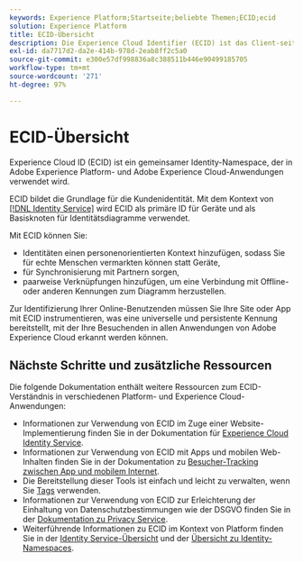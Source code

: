 ```yaml
---
keywords: Experience Platform;Startseite;beliebte Themen;ECID;ecid
solution: Experience Platform
title: ECID-Übersicht
description: Die Experience Cloud Identifier (ECID) ist das Client-seitige Modul, das Zugriff auf die Identitätsverwaltung und drei Hauptfunktionen bietet.
exl-id: da7717d2-da2e-414b-978d-2eab8ff2c5a0
source-git-commit: e300e57df998836a8c388511b446e90499185705
workflow-type: tm+mt
source-wordcount: '271'
ht-degree: 97%

---
```


# ECID-Übersicht

Experience Cloud ID (ECID) ist ein gemeinsamer Identity-Namespace, der in Adobe Experience Platform- und Adobe Experience Cloud-Anwendungen verwendet wird.

ECID bildet die Grundlage für die Kundenidentität. Mit dem Kontext von [[!DNL Identity Service]](./home.md) wird ECID als primäre ID für Geräte und als Basisknoten für Identitätsdiagramme verwendet.

Mit ECID können Sie:

* Identitäten einen personenorientierten Kontext hinzufügen, sodass Sie für echte Menschen vermarkten können statt Geräte,
* für Synchronisierung mit Partnern sorgen,
* paarweise Verknüpfungen hinzufügen, um eine Verbindung mit Offline- oder anderen Kennungen zum Diagramm herzustellen.

Zur Identifizierung Ihrer Online-Benutzenden müssen Sie Ihre Site oder App mit ECID instrumentieren, was eine universelle und persistente Kennung bereitstellt, mit der Ihre Besuchenden in allen Anwendungen von Adobe Experience Cloud erkannt werden können.

## Nächste Schritte und zusätzliche Ressourcen

Die folgende Dokumentation enthält weitere Ressourcen zum ECID-Verständnis in verschiedenen Platform- und Experience Cloud-Anwendungen:

* Informationen zur Verwendung von ECID im Zuge einer Website-Implementierung finden Sie in der Dokumentation für [Experience Cloud Identity Service](https://experienceleague.adobe.com/docs/id-service/using/home.html?lang=de).
* Informationen zur Verwendung von ECID mit Apps und mobilen Web-Inhalten finden Sie in der Dokumentation zu [Besucher-Tracking zwischen App und mobilem Internet](https://experienceleague.adobe.com/docs/mobile-services/ios/sdk-reference-ios/hybrid-app.html#sdk-reference-ios).
* Die Bereitstellung dieser Tools ist einfach und leicht zu verwalten, wenn Sie [Tags](../tags/home.md) verwenden.
* Informationen zur Verwendung von ECID zur Erleichterung der Einhaltung von Datenschutzbestimmungen wie der DSGVO finden Sie in der [Dokumentation zu Privacy Service](../privacy-service/identity-data.md).
* Weiterführende Informationen zu ECID im Kontext von Platform finden Sie in der [Identity Service-Übersicht](./home.md) und der [Übersicht zu Identity-Namespaces](./namespaces.md).
